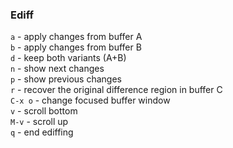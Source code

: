 ### Ediff

`a` - apply changes from buffer A<br>
`b` - apply changes from buffer B<br>
`d` - keep both variants (A+B)<br>
`n` - show next changes<br>
`p` - show previous changes<br>
`r` - recover the original difference region in buffer C<br>
`C-x o` - change focused buffer window<br>
`v` - scroll bottom<br>
`M-v` - scroll up<br>
`q` - end ediffing<br>

